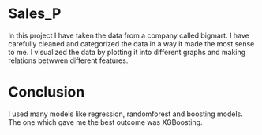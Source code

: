 # Sales_P
In this project I have taken the data from a company called bigmart.
I have carefully cleaned and categorized the data in a way it made the most sense to me.
I visualized the data by plotting it into different graphs and making relations betwwen different features.

# Conclusion
I used many models like regression, randomforest and boosting models.
The one which gave me the best outcome was XGBoosting.

